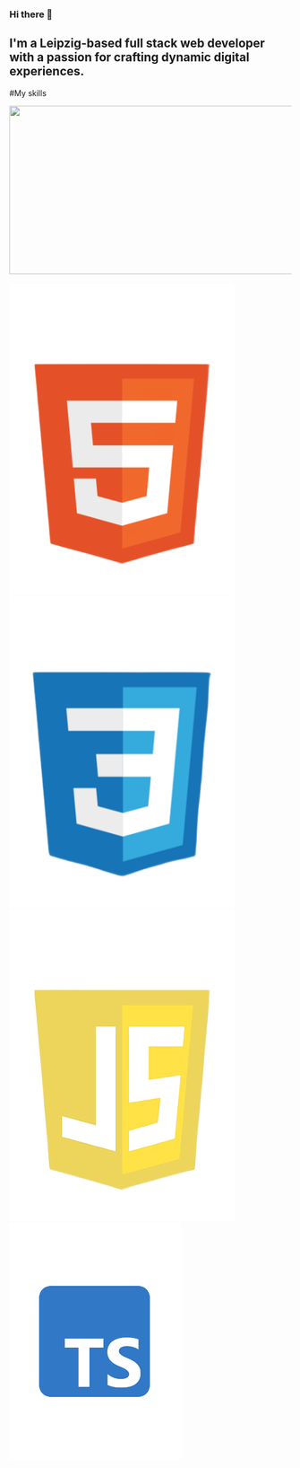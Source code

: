 ### Hi there 👋

## I'm a Leipzig-based full stack web developer with a passion for crafting dynamic digital experiences.

#My skills

<img src="[https://mma.prnewswire.com/media/1513369/Educative_Logo.jpg](https://github.com/William8421/William8421.github.io/blob/main/src/images/skills-logos/html.png)"  width="600" height="300">

![HTML5](https://github.com/William8421/William8421.github.io/blob/main/src/images/skills-logos/html.png?raw=true)
![CSS3](https://github.com/William8421/William8421.github.io/blob/main/src/images/skills-logos/css.png?raw=true)
![Javascript](https://github.com/William8421/William8421.github.io/blob/main/src/images/skills-logos/javascript.png?raw=true)
![Typescript](https://github.com/William8421/William8421.github.io/blob/main/src/images/skills-logos/ts-logo-512.png?raw=true)
<!--
**William8421/William8421** is a ✨ _special_ ✨ repository because its `README.md` (this file) appears on your GitHub profile.

Here are some ideas to get you started:

- 🔭 I’m currently working on ...
- 🌱 I’m currently learning ...
- 👯 I’m looking to collaborate on ...
- 🤔 I’m looking for help with ...
- 💬 Ask me about ...
- 📫 How to reach me: ...
- 😄 Pronouns: ...
- ⚡ Fun fact: ...
-->
